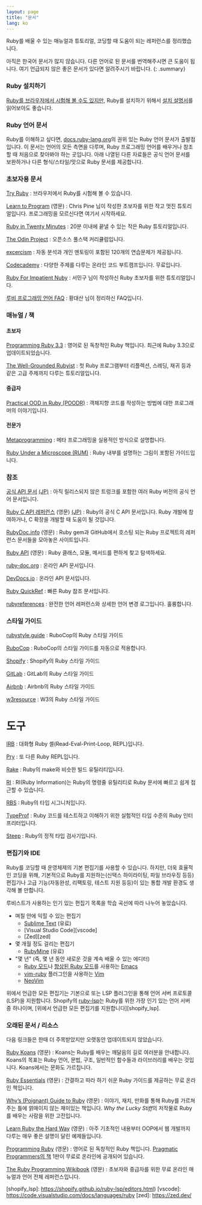 ```yaml
---
layout: page
title: "문서"
lang: ko
---
```


Ruby를 배울 수 있는 매뉴얼과 튜토리얼, 코딩할 때 도움이 되는 레퍼런스를
정리했습니다.

아직은 한국어 문서가 많지 않습니다. 다른 언어로 된 문서를 번역해주시면 큰
도움이 됩니다. 여기 언급되지 않은 좋은 문서가 있다면 알려주시기 바랍니다.
{: .summary}

### Ruby 설치하기

[Ruby를 브라우저에서 시험해 볼 수도 있지만][1], Ruby를 설치하기 위해서
[설치 설명서](installation/)를 읽어보아도 좋습니다.

### Ruby 언어 문서

Ruby를 이해하고 싶다면, [docs.ruby-lang.org][docs-rlo-en]의 권위 있는 Ruby 언어 문서가 출발점입니다. 이 문서는 언어의 모든 측면을 다루며, Ruby 프로그래밍 언어를 배우거나 참조할 때 처음으로 찾아봐야 하는 곳입니다. 아래 나열된 다른 자료들은 공식 언어 문서를 보완하거나 다른 형식/스타일/맛으로 Ruby 문서를 제공합니다.

### 초보자용 문서

[Try Ruby][1]
: 브라우저에서 Ruby를 시험해 볼 수 있습니다.

[Learn to Program][8] (영문)
: Chris Pine 님이 작성한 초보자를 위한 작고 멋진 튜토리얼입니다.
  프로그래밍을 모르신다면 여기서 시작하세요.

[Ruby in Twenty Minutes][rubyin20]
: 20분 이내에 끝낼 수 있는 작은 Ruby 튜토리얼입니다.

[The Odin Project][odin]
: 오픈소스 풀스택 커리큘럼입니다.

[excercism][exercism]
: 자동 분석과 개인 멘토링이 포함된 120개의 연습문제가 제공됩니다.

[Codecademy][codecademy]
: 다양한 주제를 다루는 온라인 코드 부트캠프입니다. 무료입니다.

[Ruby For Impatient Nuby][ko-1]
: 서민구 님이 작성하신 Ruby 초보자를 위한 튜토리얼입니다.

[루비 프로그래밍 언어 FAQ][ko-2]
: 황대산 님이 정리하신 FAQ입니다.

### 매뉴얼 / 책

#### 초보자

[Programming Ruby 3.3][pickaxe]
: 영어로 된 독창적인 Ruby 책입니다. 최근에 Ruby 3.3으로 업데이트되었습니다.

[The Well-Grounded Rubyist][grounded]
: 첫 Ruby 프로그램부터 리플렉션, 스레딩, 재귀 등과 같은 고급 주제까지 다루는 튜토리얼입니다.

#### 중급자

[Practical OOD in Ruby (POODR)][poodr]
: 객체지향 코드를 작성하는 방법에 대한 프로그래머의 이야기입니다.

#### 전문가

[Metaprogramming][meta]
: 메타 프로그래밍을 실용적인 방식으로 설명합니다.

[Ruby Under a Microscope (RUM)][microscope]
: Ruby 내부를 설명하는 그림이 포함된 가이드입니다.

### 참조

[공식 API 문서][docs-rlo-en] [(JP)][docs-rlo-jp]
: 아직 릴리스되지 않은 트렁크를 포함한 여러 Ruby 버전의 공식 언어 문서입니다.

[Ruby C API 레퍼런스][extensions] (영문) [(JP)][extensions-jp]
: Ruby의 공식 C API 문서입니다.
  Ruby 개발에 참여하거나, C 확장을 개발할 때 도움이 될 것입니다.

[RubyDoc.info][16] (영문)
: Ruby gem과 GitHub에서 호스팅 되는 Ruby 프로젝트의 레퍼런스 문서들을
  모아놓은 사이트입니다.

[Ruby API][40] (영문)
: Ruby 클래스, 모듈, 메서드를 편하게 찾고 탐색하세요.

[ruby-doc.org][39]
: 온라인 API 문서입니다.

[DevDocs.io][40]
: 온라인 API 문서입니다.

[Ruby QuickRef][42]
: 빠른 Ruby 참조 문서입니다.

[rubyreferences][43]
: 완전한 언어 레퍼런스와 상세한 언어 변경 로그입니다. 훌륭합니다.

### 스타일 가이드

[rubystyle.guide][44]
: RuboCop의 Ruby 스타일 가이드

[RuboCop][45]
: RuboCop의 스타일 가이드를 자동으로 적용합니다.

[Shopify][46]
: Shopify의 Ruby 스타일 가이드

[GitLab][47]
: GitLab의 Ruby 스타일 가이드

[Airbnb][48]
: Airbnb의 Ruby 스타일 가이드

[w3resource][49]
: W3의 Ruby 스타일 가이드

# 도구

[IRB][50]
: 대화형 Ruby 셸(Read-Eval-Print-Loop, REPL)입니다.

[Pry][51]
: 또 다른 Ruby REPL입니다.

[Rake][52]
: Ruby의 make와 비슷한 빌드 유틸리티입니다.

[RI][53]
: RI(Ruby Information)는 Ruby의 명령줄 유틸리티로 Ruby 문서에 빠르고 쉽게 접근할 수 있습니다.

[RBS][54]
: Ruby의 타입 시그니처입니다.

[TypeProf][55]
: Ruby 코드를 테스트하고 이해하기 위한 실험적인 타입 수준의 Ruby 인터프리터입니다.

[Steep][56]
: Ruby의 정적 타입 검사기입니다.

### 편집기와 IDE

Ruby를 코딩할 때 운영체제의 기본 편집기를 사용할 수 있습니다. 하지만,
더욱 효율적인 코딩을 위해, 기본적으로 Ruby를 지원하는(신택스 하이라이팅,
파일 브라우징 등등) 편집기나 고급 기능(자동완성, 리팩토링, 테스트
지원 등등)이 있는 통합 개발 환경도 생각해 볼 만합니다.

루비스트가 사용하는 인기 있는 편집기 목록을
학습 곡선에 따라 나누어 놓았습니다.
* 며칠 안에 익힐 수 있는 편집기
  * [Sublime Text][37] (유료)
  * [Visual Studio Code][vscode]
  * [Zed][zed]
* 몇 개월 정도 걸리는 편집기
  * [RubyMine][27] (유료)
* "몇 년" (즉, 몇 년 동안 새로운 것을 계속 배울 수 있는 에디터)
  * [Ruby 모드][21]나 [향상된 Ruby 모드][enh-ruby-mode]를 사용하는 [Emacs][20]
  * [vim-ruby][26] 플러그인을 사용하는 [Vim][25]
  * [NeoVim][neovim]

위에서 언급한 모든 편집기는 기본으로 또는 LSP 플러그인을 통해
언어 서버 프로토콜(LSP)을 지원합니다. Shopify의 [ruby-lsp][ruby-lsp]는
Ruby를 위한 가장 인기 있는 언어 서버 중 하나이며,
[위에서 언급한 모든 편집기를 지원합니다][shopify_lsp].

### 오래된 문서 / 리소스

다음 링크들은 한때 더 주목받았지만 오랫동안 업데이트되지 않았습니다.

[Ruby Koans][2] (영문)
: Koans는 Ruby를 배우는 깨달음의 길로 여러분을 안내합니다. Koans의 목표는
  Ruby 언어, 문법, 구조, 일반적인 함수들과 라이브러리를 배우는 것입니다.
  Koans에서는 문화도 가르칩니다.

[Ruby Essentials][7] (영문)
: 간결하고 따라 하기 쉬운 Ruby 가이드를 제공하는
  무료 온라인 책입니다.

[Why’s (Poignant) Guide to Ruby][5] (영문)
: 이야기, 재치, 만화를 통해 Ruby를 가르쳐주는 틀에 얽매이지 않는 재미있는
  책입니다. *Why the Lucky Stiff*의 저작물로 Ruby를 배우는 사람을 위한
  고전입니다.

[Learn Ruby the Hard Way][38] (영문)
: 아주 기초적인 내용부터 OOP에서 웹 개발까지 다루는 매우 좋은 설명이
  달린 예제들입니다.

[Programming Ruby][9] (영문)
: 영어로 된 독창적인 Ruby 책입니다. [Pragmatic Programmers의 책][10]
  1판이 무료로 온라인에 공개되어 있습니다.

[The Ruby Programming Wikibook][12] (영문)
: 초보자와 중급자를 위한 무료 온라인 매뉴얼과
  언어 전체 레퍼런스입니다.

[1]: https://try.ruby-lang.org/
[2]: https://rubykoans.com/
[5]: https://poignant.guide
[7]: https://www.techotopia.com/index.php/Ruby_Essentials
[8]: https://pine.fm/LearnToProgram/
[9]: https://www.ruby-doc.org/docs/ProgrammingRuby/
[10]: https://pragprog.com/titles/ruby5/programming-ruby-3-3-5th-edition/
[12]: https://en.wikibooks.org/wiki/Ruby_programming_language
[16]: https://www.rubydoc.info/
[20]: https://www.gnu.org/software/emacs/
[21]: https://www.emacswiki.org/emacs/RubyMode
[25]: https://www.vim.org/
[26]: https://github.com/vim-ruby/vim-ruby
[27]: https://www.jetbrains.com/ruby/
[34]: https://ruby-doc.org/
[37]: https://www.sublimetext.com/
[38]: https://learncodethehardway.org/ruby/
[39]: https://www.ruby-doc.org/
[40]: https://devdocs.io/ruby/
[42]: https://www.zenspider.com/ruby/quickref.html
[43]: https://rubyreferences.github.io/
[44]: https://rubystyle.guide/
[45]: https://github.com/rubocop/ruby-style-guide
[46]: https://ruby-style-guide.shopify.dev/
[47]: https://docs.gitlab.com/ee/development/backend/ruby_style_guide.html
[48]: https://github.com/airbnb/ruby
[49]: https://www.w3resource.com/ruby/ruby-style-guide.php
[50]: https://github.com/ruby/irb
[51]: https://github.com/pry/pry
[52]: https://github.com/ruby/rake
[53]: https://ruby.github.io/rdoc/RI_md.html
[54]: https://github.com/ruby/rbs
[55]: https://github.com/ruby/typeprof
[56]: https://github.com/soutaro/steep
[codecademy]: https://www.codecademy.com/learn/learn-ruby
[docs-rlo-en]: https://docs.ruby-lang.org/en/latest
[docs-rlo-jp]: https://docs.ruby-lang.org/ja/latest
[enh-ruby-mode]: https://github.com/zenspider/enhanced-ruby-mode/
[exercism]: https://exercism.org/tracks/ruby
[extensions-jp]: https://docs.ruby-lang.org/jp/master/extension_rdoc.html
[extensions]: https://docs.ruby-lang.org/en/master/extension_rdoc.html
[grounded]: https://www.manning.com/books/the-well-grounded-rubyist-third-edition
[meta]: https://pragprog.com/titles/ppmetr2/metaprogramming-ruby-2/
[microscope]: https://patshaughnessy.net/ruby-under-a-microscope
[neovim]: https://neovim.io/
[odin]: https://www.theodinproject.com/paths/full-stack-ruby-on-rails/courses/ruby
[pickaxe]: https://pragprog.com/titles/ruby5/programming-ruby-3-3-5th-edition/
[poodr]: https://www.poodr.com/
[ruby-lsp]: https://github.com/Shopify/ruby-lsp
[rubyapi-org]: https://rubyapi.org/
[rubyin20]: https://www.ruby-lang.org/ko/documentation/quickstart/
[shopify_lsp]: https://shopify.github.io/ruby-lsp/editors.html)
[vscode]: https://code.visualstudio.com/docs/languages/ruby
[zed]: https://zed.dev/

[ko-1]: https://docs.google.com/document/d/15yEpi2ZMB2Lld5lA1TANt13SJ_cKygP314cqyKhELwQ/preview
[ko-2]: https://web.archive.org/web/20190521035426/http://beyond.daesan.com/pages/ruby-faq
